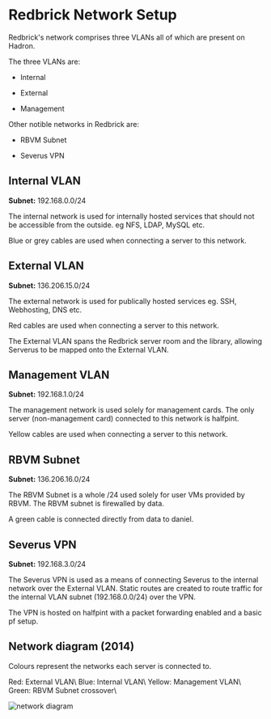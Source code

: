 # Redbrick Network Setup

Redbrick's network comprises three VLANs all of which are present on Hadron.

The three VLANs are:

*  Internal

*  External

*  Management

Other notible networks in Redbrick are:

*  RBVM Subnet

*  Severus VPN


## Internal VLAN

**Subnet:** 192.168.0.0/24

The internal network is used for internally hosted services that should not be accessible from the outside. eg NFS, LDAP, MySQL etc.

Blue or grey cables are used when connecting a server to this network.


## External VLAN

**Subnet:** 136.206.15.0/24

The external network is used for publically hosted services eg. SSH, Webhosting, DNS etc.

Red cables are used when connecting a server to this network.

The External VLAN spans the Redbrick server room and the library, allowing Serverus to be mapped onto the External VLAN.


## Management VLAN

**Subnet:** 192.168.1.0/24

The management network is used solely for management cards. The only server (non-management card) connected to this network is halfpint.

Yellow cables are used when connecting a server to this network.


## RBVM Subnet

**Subnet:** 136.206.16.0/24

The RBVM Subnet is a whole /24 used solely for user VMs provided by RBVM. The RBVM subnet is firewalled by data.

A green cable is connected directly from data to daniel.


## Severus VPN

**Subnet:** 192.168.3.0/24

The Severus VPN is used as a means of connecting Severus to the internal network over the External VLAN. Static routes are created to route traffic for the internal VLAN subnet (192.168.0.0/24) over the VPN.

The VPN is hosted on halfpint with a packet forwarding enabled and a basic pf setup.


##  Network diagram (2014)

Colours represent the networks each server is connected to.

Red: External VLAN\\
Blue: Internal VLAN\\
Yellow: Management VLAN\\
Green: RBVM Subnet crossover\\

![network diagram](/img/network-diagram171904.png)
